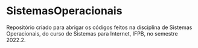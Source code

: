 # SistemasOperacionais
Repositório criado para abrigar os códigos feitos na disciplina de Sistemas Operacionais, do curso de Sistemas para Internet, IFPB, no semestre 2022.2.
